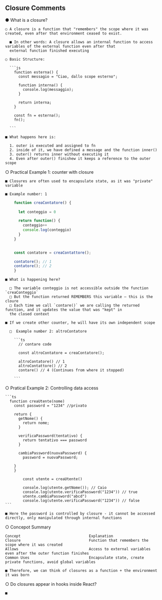 ## Closure Comments

  ● What is a closure? 

    ○ A closure is a function that "remembers" the scope where it was created, even after that environment ceased to exist.

      ■ In other words: A closure allows an internal function to access variables of the external function even after that
      external function finished executing

    ○ Basic Structure:

      ```js
        function esterna() {
          const messagio = "Ciao, dallo scope esterno";

          function interna() {
            console.log(messaggio);
          }

          return interna;
        }

        const fn = esterna();
        fn();

      ```

    ■ What happens here is:

      1. outer is executed and assigned to fn
      2. inside of it, we have defined a message and the function inner()
      3. outer() returns inner without executing it
      4. Even after outer() finishew it keeps a reference to the outer scope

  ○ Practical Example 1: counter with closure

    ■ Closures are often used to encapsulate state, as it was "private" variable

    ■ Example number: 1
  ```js
      function creaContatore() {
      
        let conteggio = 0

        return function() {
          conteggio++
          console.log(conteggio)
        }
      }
      

      const contatore = creaContattore();

      contatore(); // 1
      contatore(); // 2
      }
  ```

    ■ What is happening here?

      □ The variable conteggio is not accessible outside the function `creaConteggio`
      □ But the function returned REMEMBERS this variable — this is the cloure
      □ Each time we call `contare()` we are calling the returned function, and it updates the value that was "kept" in
      the closed context 
  
    ■ If we create other counter, he will have its own independent scope

      □  Example number 2: altroContatore 

        ```ts
          // contare code

          const altroContatore = creaContatore();

          altroContatore() // 1
          altroContattore() // 2
          contare() // 4 (Continues from where it stopped)

        ```

  ○ Pratical Example 2: Controlling data access

    ```ts
      function creaUtente(nome)
        const password = "1234" //privato

        return {
          getNome() {
            return nome;
          }

          verificaPassword(tentativo) {
            return tentativo === password
          }

          cambiaPassword(nuovaPassword) {
            password = nuovaPassword;
        
        }
        }

            const utente = creaUtente()

            console.log(utente.getNome()); // Caio
            console.log(utente.verificaPassword("1234")) // true
            utente.cambiaPassword("abcd")
            console.log(utente.verificaPassword("1234")) // false
    ```

    ■ Here the password is controlled by closure - it cannot be accessed directly, only manipulated through internal functions

  ○ Concepot Summary

    Concept                               Explanation
    Closure                               Function that remembers the scope where it was created
    Allows                                Access to external variables even after the outer function finishes
    Common Uses                           Encapsulate state, create private functions, avoid global variables

    ■ Therefore, we can think of closures as a function + the environment it was born

  ○ Do closures appear in hooks inside React? 

    ■ 

    



        
      